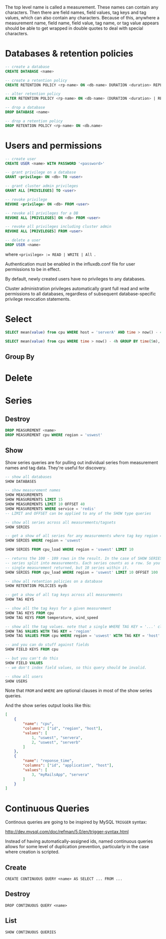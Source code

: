 The top level name is called a measurement. These names can contain any characters. Then there are field names, field values, tag keys and tag values, which can also contain any characters. Because of this, anywhere a measurement name, field name, field value, tag name, or tag value appears should be able to get wrapped in double quotes to deal with special characters.

# Databases & retention policies

```sql
-- create a database
CREATE DATABASE <name>

-- create a retention policy
CREATE RETENTION POLICY <rp-name> ON <db-name> DURATION <duration> REPLICATION <n> [DEFAULT]

-- alter retention policy
ALTER RETENTION POLICY <rp-name> ON <db-name> (DURATION <duration> | REPLICATION <n> | DEFAULT)+

-- drop a database
DROP DATABASE <name>

-- drop a retention policy
DROP RETENTION POLICY <rp-name> ON <db.name>
```

# Users and permissions

```sql
-- create user
CREATE USER <name> WITH PASSWORD '<password>'

-- grant privilege on a database
GRANT <privilege> ON <db> TO <user>

-- grant cluster admin privileges
GRANT ALL [PRIVILEGES] TO <user>

-- revoke privilege
REVOKE <privilege> ON <db> FROM <user>

-- revoke all privileges for a DB
REVOKE ALL [PRIVILEGES] ON <db> FROM <user>

-- revoke all privileges including cluster admin
REVOKE ALL [PRIVILEGES] FROM <user>

-- delete a user
DROP USER <name>
```
where `<privilege> := READ | WRITE | All `. 

Authentication must be enabled in the influxdb.conf file for user permissions to be in effect.

By default, newly created users have no privileges to any databases.

Cluster administration privileges automatically grant full read and write permissions to all databases, regardless of subsequent database-specific privilege revocation statements.

# Select

```sql
SELECT mean(value) from cpu WHERE host = 'serverA' AND time > now() - 4h GROUP BY time(5m)

SELECT mean(value) from cpu WHERE time > now() - 4h GROUP BY time(5m), region
```

## Group By

# Delete

# Series

## Destroy

```sql
DROP MEASUREMENT <name>
DROP MEASUREMENT cpu WHERE region = 'uswest'
```

## Show

Show series queries are for pulling out individual series from measurement names and tag data. They're useful for discovery.

```sql
-- show all databases
SHOW DATABASES

-- show measurement names
SHOW MEASUREMENTS
SHOW MEASUREMENTS LIMIT 15
SHOW MEASUREMENTS LIMIT 10 OFFSET 40
SHOW MEASUREMENTS WHERE service = 'redis'
-- LIMIT and OFFSET can be applied to any of the SHOW type queries

-- show all series across all measurements/tagsets
SHOW SERIES

-- get a show of all series for any measurements where tag key region = tak value 'uswest'
SHOW SERIES WHERE region = 'uswest'

SHOW SERIES FROM cpu_load WHERE region = 'uswest' LIMIT 10

-- returns the 100 - 109 rows in the result. In the case of SHOW SERIES, which returns 
-- series split into measurements. Each series counts as a row. So you could see only a 
-- single measurement returned, but 10 series within it.
SHOW SERIES FROM cpu_load WHERE region = 'uswest' LIMIT 10 OFFSET 100

-- show all retention policies on a database
SHOW RETENTION POLICIES mydb

-- get a show of all tag keys across all measurements
SHOW TAG KEYS

-- show all the tag keys for a given measurement
SHOW TAG KEYS FROM cpu
SHOW TAG KEYS FROM temperature, wind_speed

-- show all the tag values. note that a single WHERE TAG KEY = '...' clause is required
SHOW TAG VALUES WITH TAG KEY = 'region'
SHOW TAG VALUES FROM cpu WHERE region = 'uswest' WITH TAG KEY = 'host'

-- and you can do stuff against fields
SHOW FIELD KEYS FROM cpu

-- but you can't do this
SHOW FIELD VALUES
-- we don't index field values, so this query should be invalid.

-- show all users
SHOW USERS
```

Note that `FROM` and `WHERE` are optional clauses in most of the show series queries.

And the show series output looks like this:

```json
[
    {
        "name": "cpu",
        "columns": ["id", "region", "host"],
        "values": [
            1, "uswest", "servera",
            2, "uswest", "serverb"
        ]
    },
    {
        "name": "reponse_time",
        "columns": ["id", "application", "host"],
        "values": [
            3, "myRailsApp", "servera"
        ]
    }
]
```

# Continuous Queries

Continous queries are going to be inspired by MySQL `TRIGGER` syntax:

http://dev.mysql.com/doc/refman/5.0/en/trigger-syntax.html

Instead of having automatically-assigned ids, named continuous queries allows for some level of duplication prevention,
particularly in the case where creation is scripted.

## Create

    CREATE CONTINUOUS QUERY <name> AS SELECT ... FROM ...

## Destroy

    DROP CONTINUOUS QUERY <name>

## List

    SHOW CONTINUOUS QUERIES
